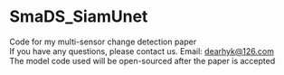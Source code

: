 # SmaDS_SiamUnet
Code for my multi-sensor change detection paper\
If you have any questions, please contact us. Email: dearhyk@126.com\
The model code used will be open-sourced after the paper is accepted
